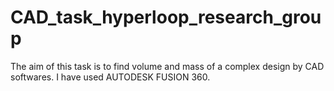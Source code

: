 # CAD_task_hyperloop_research_group

The aim of this task is to find volume and mass of a complex design by CAD softwares. I have used AUTODESK FUSION 360.

